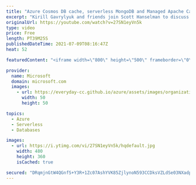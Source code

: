 ```yaml
---
title: "Azure Cosmos DB cache, serverless MongoDB and Managed Apache Cassandra | Azure Friday"
excerpt: "Kirill Gavrylyuk and friends join Scott Hanselman to discuss Azure Cosmos DB updates: integrated cache, serverless for MongoDB API, and Managed Instance for Apache Cassandra with dual write proxy.  ⏩ 0:00 – Opening ⏩ 1:33 – Integrated cache with Tim Sander ⏩ 17:36 – Serverless for MongoDB API with Gahl"
originalUrl: https://youtube.com/watch?v=27SN1eyVn5k
type: video
price: Free
length: PT39M25S
publishedDateTime: 2021-07-09T08:16:47Z
heat: 52

featuredContent: "<iframe width=\"800\" height=\"500\" frameborder=\"0\" src=\"https://www.youtube.com/embed/27SN1eyVn5k\" allow=\"accelerometer; autoplay; encrypted-media; gyroscope; picture-in-picture\" allowfullscreen></iframe>"

provider:
  name: Microsoft
  domain: microsoft.com
  images:
    - url: https://everyday-cc.github.io/azure/assets/images/organizations/microsoft.com-50x50.jpg
      width: 50
      height: 50

topics:
  - Azure
  - Serverless
  - Databases

images:
  - url: https://i.ytimg.com/vi/27SN1eyVn5k/hqdefault.jpg
    width: 480
    height: 360
    isCached: true

secured: "DRqmjnGtW4QGnfS+Y3R+1Zc07AshYVK85ZjlynoN593CCDksVZLdSe03NXadpcss8pWKqASCw3JIDV6gLxh7V6liuDPYrwvYgD0kWOVC33rfIwsVrdi5bht2GoNqHs7x9vEqeVaAKhOpB1o0tNEalHNms98UiLfm/G/3bh45PcmVH/u07iRT4ejYDyKsuYoBaANN4hTDYBjpb+OgsdwIXKTpsbQ4p8JMdQ/fWo2z+MHqS2xssY8mNRC6i/q1Lrats/5hlohctSVXazjc4IavvE6jVy5yD29EWkftQu1gJZ/Rh+Lx/2M2lOtldqoTndtwwhcTvY6v/4YnoxceBhAlRGTw98GtXLWXmGNXvVh3HfB6/dSKBXAltD0/RogVqDxPtJAH71pf66U7yoGnPFcKfTL3qJZVzDf4GM9GstGiWl8=;4yMpfp8sM7x6NcyDo+9cow=="
---
```



